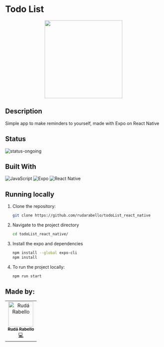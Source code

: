 # Todo List

<p align="center">
  <img  src="src/assets/to-do-list-png" height="250px"/>
</p>

## Description

Simple app to make reminders to yourself, made with Expo on React Native 

## Status

![status-ongoing](https://img.shields.io/badge/status-ongoing-yellow?style=for-the-badge)


## Built With

![JavaScript](https://img.shields.io/badge/javascript-%23323330.svg?style=for-the-badge&logo=javascript&logoColor=%23F7DF1E)
![Expo](https://img.shields.io/badge/expo-1C1E24?style=for-the-badge&logo=expo&logoColor=#D04A37)
![React Native](https://img.shields.io/badge/react_native-%2320232a.svg?style=for-the-badge&logo=react&logoColor=%2361DAFB)


## Running locally

1. Clone the repository:

    ```bash
    git clone https://github.com/rudarabello/todoList_react_native
    ```

2. Navigate to the project directory

    ```bash
    cd todoList_react_native/
    ```

3. Install the expo and dependencies

    ```bash
    npm install --global expo-cli
    npm install
    ```

4. To run the project locally:

    ```bash
    npm run start
    ```
## Made by:

<table>
  <tr>
    <td align="center"><a href="https://www.linkedin.com/in/ruda-rabello-da-silva/"><img src="https://avatars.githubusercontent.com/u/95311365?s=96&v=4" width="80px;" alt="Rudá Rabello"/><br /><sub><b>Rudá Rabello</b></sub></a><br /><a href="https://www.linkedin.com/in/ruda-rabello-da-silva/"title="Code">💻</a></td></td>
</table>